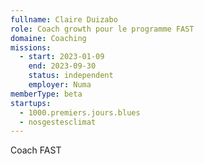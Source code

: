 ```yaml
---
fullname: Claire Duizabo
role: Coach growth pour le programme FAST
domaine: Coaching
missions:
  - start: 2023-01-09
    end: 2023-09-30
    status: independent
    employer: Numa
memberType: beta
startups:
  - 1000.premiers.jours.blues
  - nosgestesclimat
---
```



Coach FAST 
